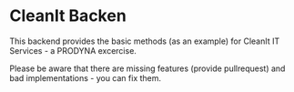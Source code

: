 # CleanIt Backen

This backend provides the basic methods (as an example) for CleanIt IT Services - a PRODYNA excercise.

Please be aware that there are missing features (provide pullrequest) and bad implementations - you can fix them.